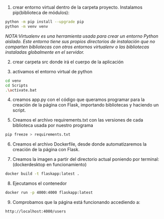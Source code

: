 1. crear entorno virtual dentro de la carpeta proyecto. Instalamos pip(biblioteca de módulos):
```bash
python -m pip install --upgrade pip
python -m venv venv
```
*NOTA:Virtualenv es una herramienta usada para crear un entorno Python aislado. Este entorno tiene sus propios directorios de instalación que no comparten bibliotecas con otros entornos virtualenv o las bibliotecas instaladas globalmente en el servidor.*

2. crear carpeta src donde irá el cuerpo de la aplicación

3. activamos el entorno virtual de python
```bash
cd venv
cd Scripts
.\activate.bat
```

4. creamos app.py con el código que queramos programar para la creación de la página con Flask, importando bibliotecas y haciendo un script.

5. Creamos el archivo requirements.txt con las versiones de cada biblioteca usada por nuestro programa
```bash
pip freeze > requirements.txt
```

6. Creamos el archivo Dockerfile, desde donde automatizaremos la creación de la página con Flask.

7. Creamos la imagen a partir del directorio actual poniendo por terminal:
(dockerdesktop en funcionamiento)
```bash
docker build -t flaskapp:latest .
```

8. Ejecutamos el contenedor
```bash
docker run -p 4000:4000 flaskapp:latest
```

9. Comprobamos que la página está funcionando accediendo a:
```
http://localhost:4000/users
```
